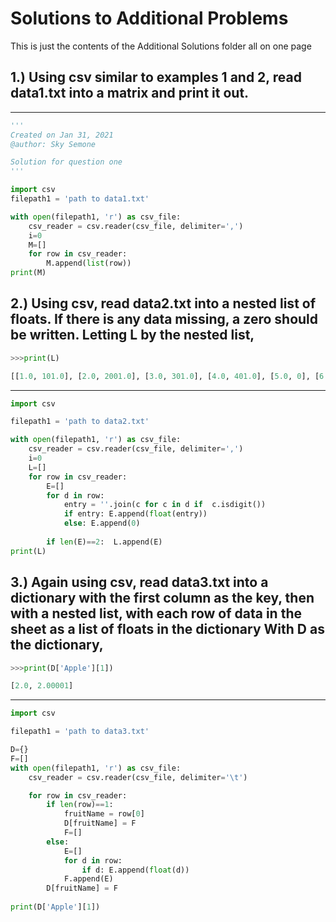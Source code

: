 # Solutions to Additional Problems
This is just the contents of the Additional Solutions folder all on one page

## 1.) Using **csv** similar to examples 1 and 2, read data1.txt into a matrix and print it out.
---
``` python
'''
Created on Jan 31, 2021
@author: Sky Semone

Solution for question one
'''

import csv
filepath1 = 'path to data1.txt'

with open(filepath1, 'r') as csv_file:
    csv_reader = csv.reader(csv_file, delimiter=',')
    i=0
    M=[]
    for row in csv_reader:
        M.append(list(row))
print(M)

```
## 2.) Using **csv**, read data2.txt into a nested list of floats.  If there is any data missing, a zero should be written.  Letting L by the nested list,
```python
>>>print(L)  

[[1.0, 101.0], [2.0, 2001.0], [3.0, 301.0], [4.0, 401.0], [5.0, 0], [6.0, 0], [7.0, 701.0]]
```
---
```python
import csv

filepath1 = 'path to data2.txt'

with open(filepath1, 'r') as csv_file:
    csv_reader = csv.reader(csv_file, delimiter=',')
    i=0
    L=[]
    for row in csv_reader:
        E=[]
        for d in row:
            entry = ''.join(c for c in d if  c.isdigit())
            if entry: E.append(float(entry))
            else: E.append(0)
            
        if len(E)==2:  L.append(E)
print(L)

```
## 3.) Again using **csv**, read data3.txt into a dictionary with the first column as the key, then with a nested list, with each row of data in the sheet as a list of floats in the dictionary  With D as the dictionary, 
```python
>>>print(D['Apple'][1])  

[2.0, 2.00001]
```
---
```python
import csv

filepath1 = 'path to data3.txt'

D={}
F=[]
with open(filepath1, 'r') as csv_file:
    csv_reader = csv.reader(csv_file, delimiter='\t')

    for row in csv_reader:
        if len(row)==1:
            fruitName = row[0]
            D[fruitName] = F
            F=[]
        else:
            E=[]
            for d in row:
                if d: E.append(float(d))
            F.append(E)
        D[fruitName] = F
       
print(D['Apple'][1])
```
